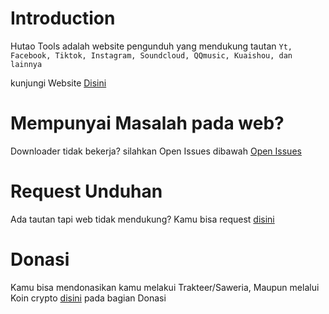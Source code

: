 # Introduction
Hutao Tools adalah website pengunduh yang mendukung tautan `Yt, Facebook, Tiktok, Instagram, Soundcloud, QQmusic, Kuaishou, dan lainnya`

kunjungi Website [Disini](https://beta.wzblueline.xyz)

# Mempunyai Masalah pada web?
Downloader tidak bekerja? silahkan Open Issues dibawah
[Open Issues](https://github.com/rizxyu/Hutao-Tools/issues/1)

# Request Unduhan
Ada tautan tapi web tidak mendukung? Kamu bisa request [disini](https://github.com/rizxyu/Hutao-Tools/issues/2)

# Donasi
Kamu bisa mendonasikan kamu melakui Trakteer/Saweria, Maupun melalui Koin crypto [disini](https://beta.wzblueline.xyz/) pada bagian Donasi
